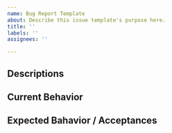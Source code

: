 ```yaml
---
name: Bug Report Template
about: Describe this issue template's purpose here.
title: ''
labels: ''
assignees: ''

---
```


## Descriptions


## Current Behavior


## Expected Bahavior / Acceptances

